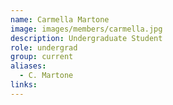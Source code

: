 ```yaml
---
name: Carmella Martone
image: images/members/carmella.jpg
description: Undergraduate Student
role: undergrad
group: current
aliases:
  - C. Martone
links:
---
```

